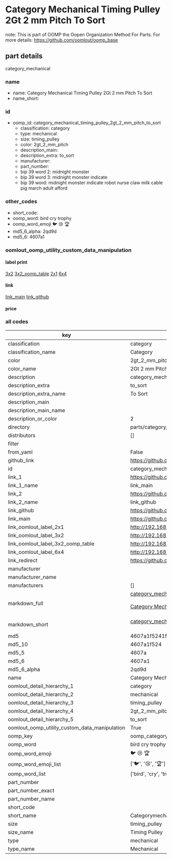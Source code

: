 # Category Mechanical Timing Pulley 2Gt 2 mm Pitch To Sort  

note: This is part of OOMP the Oopen Organization Method For Parts. For more details: https://github.com/oomlout/oomp_base

##  part details
  



category_mechanical



### name
* name: Category Mechanical Timing Pulley 2Gt 2 mm Pitch To Sort
* name_short: 
### id
* oomp_id: category_mechanical_timing_pulley_2gt_2_mm_pitch_to_sort
  * classification: category
  * type: mechanical
  * size: timing_pulley
  * color: 2gt_2_mm_pitch
  * description_main: 
  * description_extra: to_sort
  * manufacturer: 
  * part_number: 
  * bip 39 word 2: midnight monster
  * bip 39 word 3: midnight monster indicate
  * bip 39 word: midnight monster indicate robot nurse claw milk cable pig march adult afford

### other_codes
* short_code: 
* oomp_word: bird cry trophy
* oomp_word_emoji :bird: :cry: :trophy:
* md5_6_alpha: 2qd9d
* md5_6: 4607a1






### oomlout_oomp_utility_custom_data_manipulation
#### label print
[3x2](http://192.168.1.245:1112/?label=oomp%202qd9d)
[3x2_oomp_table](http://192.168.1.108:1112/?label=oomp%202qd9d)
[2x1](http://192.168.1.242:1112/?label=oomp%202qd9d)
[6x4](http://192.168.1.55:1112/?label=oomp%202qd9d)    

#### link

[link_main](https://github.com/oomlout/oomlout_oomp_version_1_messy/tree/main/parts/category_mechanical_timing_pulley_2gt_2_mm_pitch_to_sort) [link_github](https://github.com/oomlout/oomlout_oomp_version_1_messy/tree/main/parts/category_mechanical_timing_pulley_2gt_2_mm_pitch_to_sort)                             

#### price







### all codes 
| key | value |  
| --- | --- |  
| classification | category |  
| classification_name | Category |  
| color | 2gt_2_mm_pitch |  
| color_name | 2Gt 2 mm Pitch |  
| description | category_mechanical |  
| description_extra | to_sort |  
| description_extra_name | To Sort |  
| description_main |  |  
| description_main_name |  |  
| description_or_color | 2  |  
| directory | parts/category_mechanical_timing_pulley_2gt_2_mm_pitch_to_sort |  
| distributors | [] |  
| filter |  |  
| from_yaml | False |  
| github_link | https://github.com/oomlout/oomlout_oomp_part_src/tree/main/parts/category_mechanical_timing_pulley_2gt_2_mm_pitch_to_sort |  
| id | category_mechanical_timing_pulley_2gt_2_mm_pitch_to_sort |  
| link_1 | https://github.com/oomlout/oomlout_oomp_version_1_messy/tree/main/parts/category_mechanical_timing_pulley_2gt_2_mm_pitch_to_sort |  
| link_1_name | link_main |  
| link_2 | https://github.com/oomlout/oomlout_oomp_version_1_messy/tree/main/parts/category_mechanical_timing_pulley_2gt_2_mm_pitch_to_sort |  
| link_2_name | link_github |  
| link_github | https://github.com/oomlout/oomlout_oomp_version_1_messy/tree/main/parts/category_mechanical_timing_pulley_2gt_2_mm_pitch_to_sort |  
| link_main | https://github.com/oomlout/oomlout_oomp_version_1_messy/tree/main/parts/category_mechanical_timing_pulley_2gt_2_mm_pitch_to_sort |  
| link_oomlout_label_2x1 | http://192.168.1.242:1112/?label=oomp%202qd9d |  
| link_oomlout_label_3x2 | http://192.168.1.245:1112/?label=oomp%202qd9d |  
| link_oomlout_label_3x2_oomp_table | http://192.168.1.108:1112/?label=oomp%202qd9d |  
| link_oomlout_label_6x4 | http://192.168.1.55:1112/?label=oomp%202qd9d |  
| link_redirect | https://github.com/oomlout/oomlout_oomp_version_1_messy/tree/main/parts/category_mechanical_timing_pulley_2gt_2_mm_pitch_to_sort |  
| manufacturer |  |  
| manufacturer_name |  |  
| manufacturers | [] |  
| markdown_full | [category_mechanical_timing_pulley_2gt_2_mm_pitch_to_sort](none)<br>[](none)<br>[Category Mechanical Timing Pulley 2Gt 2 Mm Pitch To Sort](none)<br><br> |  
| markdown_short | [category_mechanical_timing_pulley_2gt_2_mm_pitch_to_sort](none)<br><br> |  
| md5 | 4607a1f5241ff190a84bcbb2e5e3d463 |  
| md5_10 | 4607a1f524 |  
| md5_5 | 4607a |  
| md5_6 | 4607a1 |  
| md5_6_alpha | 2qd9d |  
| name | Category Mechanical Timing Pulley 2Gt 2 mm Pitch To Sort |  
| oomlout_detail_hierarchy_1 | category |  
| oomlout_detail_hierarchy_2 | mechanical |  
| oomlout_detail_hierarchy_3 | timing_pulley |  
| oomlout_detail_hierarchy_4 | 2gt_2_mm_pitch |  
| oomlout_detail_hierarchy_5 | to_sort |  
| oomlout_oomp_utility_custom_data_manipulation | True |  
| oomp_key | oomp_category_mechanical_timing_pulley_2gt_2_mm_pitch_to_sort |  
| oomp_word | bird cry trophy |  
| oomp_word_emoji | :bird: :cry: :trophy: |  
| oomp_word_emoji_list | [':bird:', ':cry:', ':trophy:'] |  
| oomp_word_list | ['bird', 'cry', 'trophy'] |  
| part_number |  |  
| part_number_exact |  |  
| part_number_name |  |  
| short_code |  |  
| short_name | Categorymechanical |  
| size | timing_pulley |  
| size_name | Timing Pulley |  
| type | mechanical |  
| type_name | Mechanical |  
